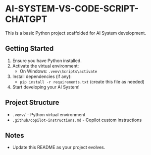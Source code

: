 # AI-SYSTEM-VS-CODE-SCRIPT-CHATGPT

This is a basic Python project scaffolded for AI System development.

## Getting Started

1. Ensure you have Python installed.
2. Activate the virtual environment:
   - On Windows: `.venv\Scripts\activate`
3. Install dependencies (if any):
   - `pip install -r requirements.txt` (create this file as needed)
4. Start developing your AI System!

## Project Structure

- `.venv/` - Python virtual environment
- `.github/copilot-instructions.md` - Copilot custom instructions

## Notes

- Update this README as your project evolves.

